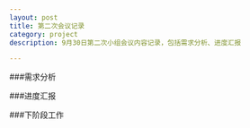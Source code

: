 ```yaml
---
layout: post
title: 第二次会议记录
category: project
description: 9月30日第二次小组会议内容记录，包括需求分析、进度汇报

---
```


###需求分析


###进度汇报



###下阶段工作